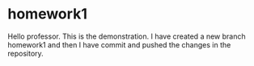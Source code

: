 # homework1 
Hello professor.
This is the demonstration.
I have created a new branch homework1 and then I have commit and pushed the changes in the repository.

